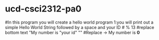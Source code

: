 # ucd-csci2312-pa0
#In this program you will create a hello world program
1:you will print out a simple Hello World String followed by a space and your ID # % 13
#replace bottom text "My number is "your id" ""
#Replace -> My number is **0**
